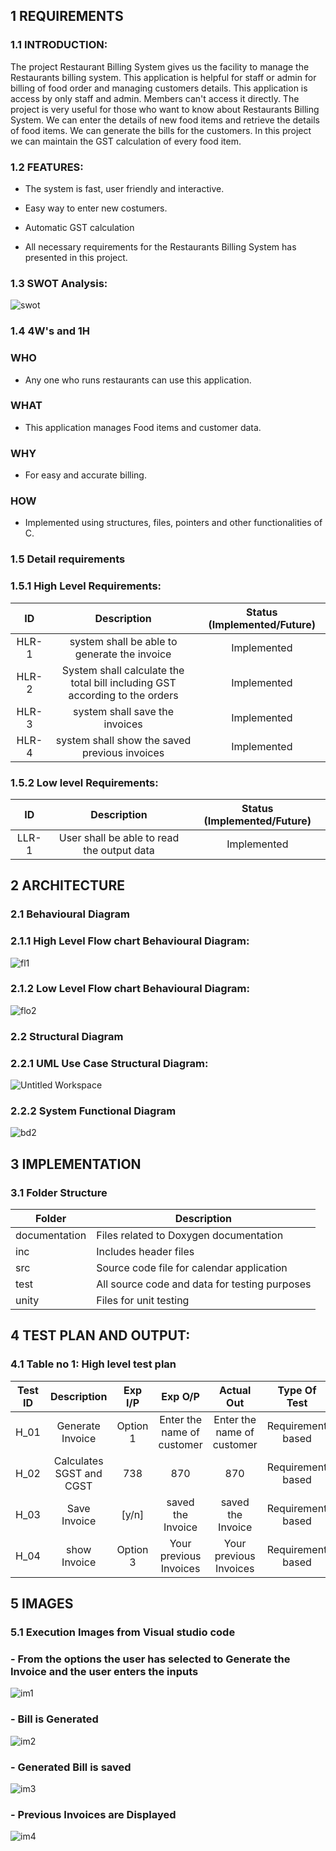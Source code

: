 
## 1 REQUIREMENTS

### 1.1 INTRODUCTION:

The project Restaurant Billing System gives us the facility to manage the Restaurants billing system.
This application is helpful for staff or admin for billing of food order and managing customers details. 
This application is access by only staff and admin. Members can't access it directly.
The project is very useful for those who want to know about Restaurants Billing System.
We can enter the details of new food items and retrieve the details of food items. We can generate the bills for the customers.
In this project we can maintain the GST calculation of every food item.

### 1.2 FEATURES:

- The system is fast, user friendly and interactive.

- Easy way to enter new costumers.

- Automatic GST calculation

- All necessary requirements for the Restaurants Billing System has presented in this project.

###  1.3 SWOT Analysis:
![swot](https://user-images.githubusercontent.com/98951784/153701177-04fae38f-80c9-4b5b-9c64-283a7b67eda5.png)



### 1.4 4W's and 1H



### WHO

- Any one who runs restaurants can use this application.



### WHAT

- This application manages Food items and customer data.



### WHY

- For easy and accurate billing.



### HOW

- Implemented using structures, files, pointers and other functionalities of C.



### 1.5 Detail requirements


###  1.5.1 High Level Requirements:

| ID | Description | Status (Implemented/Future)|
|:---:|:---:|:---:|
|HLR-1| system shall be able to generate the invoice |Implemented|
|HLR-2| System shall calculate the total bill including GST according to the orders  |Implemented|
|HLR-3| system shall save the invoices |Implemented|
|HLR-4| system shall show the saved previous invoices|Implemented|


### 1.5.2 Low level Requirements:

| ID | Description | Status (Implemented/Future)|
|:---:|:---:|:---:|
|LLR-1|User shall be able to read the output data|Implemented| 

## 2 ARCHITECTURE

### 2.1 Behavioural Diagram

### 2.1.1  High Level Flow chart Behavioural Diagram:
![fl1](https://user-images.githubusercontent.com/98951784/156756143-b2641f92-d395-466e-a3af-593dd303f24e.png)

### 2.1.2 Low Level Flow chart Behavioural Diagram:
![flo2](https://user-images.githubusercontent.com/98951784/156760867-843a680b-5820-48c4-a974-0c4d7981475e.png)

### 2.2 Structural Diagram

### 2.2.1 UML Use Case Structural Diagram:
![Untitled Workspace](https://user-images.githubusercontent.com/98951784/153711857-e3559073-6d9f-4f55-b79b-e9cc662e31cc.jpg)

### 2.2.2 System Functional Diagram
![bd2](https://user-images.githubusercontent.com/98951784/156641767-230f5edc-0dc9-4bcd-b5d3-813d198df411.png)




## 3 IMPLEMENTATION
### 3.1 Folder Structure
|Folder|	Description|
|------|-------------|
|documentation|	Files related to Doxygen documentation|
|inc|	Includes header files|
|src|	Source code file for calendar application|
|test|	All source code and data for testing purposes|
|unity|	Files for unit testing|


## 4 TEST PLAN AND OUTPUT:

### 4.1 Table no 1: High level test plan

| **Test ID** | **Description** | **Exp I/P** | **Exp O/P** | **Actual Out** |**Type Of Test**  |    
|:---:|:---:|:---:|:---:|:---:|:---:|
|  H_01       | Generate Invoice | Option 1|Enter the name of customer | Enter the name of customer  |Requirement based |
|  H_02      | Calculates SGST and CGST | 738| 870 | 870 |Requirement based |
|  H_03      |Save Invoice | [y/n]|saved the Invoice | saved the Invoice  |Requirement based |
|  H_04      |show Invoice | Option 3|Your previous Invoices |Your previous Invoices |Requirement based |

## 5 IMAGES 

### 5.1 Execution Images from Visual studio code

### - From the options the user has selected to Generate the Invoice and the user enters the inputs
![im1](https://user-images.githubusercontent.com/98951784/156648226-42f17c0e-ba76-424b-a324-b6da718b9ca6.png)

### -  Bill is Generated
![im2](https://user-images.githubusercontent.com/98951784/156648233-37da1f66-855f-4858-a505-09997577e913.png)

### -  Generated Bill is saved

![im3](https://user-images.githubusercontent.com/98951784/156648237-1d4a420b-2a32-4299-a328-e3302d258d38.png)

### -  Previous Invoices are Displayed

![im4](https://user-images.githubusercontent.com/98951784/156648241-d2d9a312-6272-41ac-9c95-0e87f8c8136d.png)
